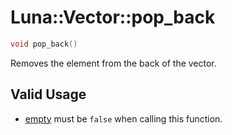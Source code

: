 # Luna::Vector::pop_back

```c++
void pop_back()
```

Removes the element from the back of the vector. 



## Valid Usage
* [empty](class_luna_1_1_vector_1a644718bb2fb240de962dc3c9a1fdf0dc.md) must be `false` when calling this function. 

